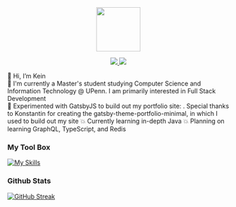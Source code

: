 <div id="header" align="center">
  <img src="https://media.giphy.com/media/M9gbBd9nbDrOTu1Mqx/giphy.gif" width="100"/>
  <p>
  <a href="https://www.linkedin.com/in/kevin-j-h-li-51324839/" rel="nofollow noreferrer">
    <img src="https://skillicons.dev/icons?i=linkedin"/>
  </a> 
  <a href="https://drive.google.com/file/d/1Mj8MAkLKnT5hxGq9v2MvnQJK1tXIenUq/view?usp=share_link">
    <img src="https://skillicons.dev/icons?i=gcp"/> 
  </a>
</p>
</div>


👋  Hi, I’m Kein  
📕  I'm currently a Master's student studying Computer Science and Information Technology @ UPenn. I am primarily interested in Full Stack Development  
🚀  Experimented with GatsbyJS to build out my portfolio site: <a href="keinli.com"></a>. Special thanks to Konstantin for creating the gatsby-theme-portfolio-minimal, in which I used to build out my site 
💥  Currently learning in-depth Java
💥  Planning on learning GraphQL, TypeScript, and Redis



### My Tool Box
[![My Skills](https://skillicons.dev/icons?i=py,js,java,react,nodejs,mongodb,express,postgres,tailwind,jest,git&perline=6)](https://skillicons.dev)


### Github Stats
[![GitHub Streak](https://github-readme-streak-stats.herokuapp.com?user=kein-1)](https://git.io/streak-stats)

